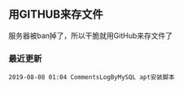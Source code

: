 ## 用GITHUB来存文件
服务器被ban掉了，所以干脆就用GitHub来存文件了

### 最近更新
```
2019-08-08 01:04 CommentsLogByMySQL apt安装脚本
```
